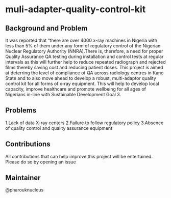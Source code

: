 # muli-adapter-quality-control-kit
## Background and Problem
 It was reported that “there are over 4000 x-ray machines in Nigeria with less than 5% of them under any form of regulatory control of the Nigerian Nuclear Regulatory Authority (NNRA).There is, therefore, a need for proper Quality Assurance QA testing during installation and control tests at regular intervals as this will further help to reduce repeated radiograph and rejected films thereby saving cost and reducing patient doses. This project is aimed at deterring the level of compliance of QA across radiology centres in Kano State and to also move ahead to develop a robust, multi-adaptor quality control kit for all forms of x-ray equipment. This will help to develop local capacity, improve healthcare and promote wellbeing for all ages of Nigerians in-line with Sustainable Development Goal 3.
## Problems
1.Lack of data X-ray centers 
2.Failure to follow regulatory policy
3.Absence of quality control and quality assurance equipment

## Contributions

All contributions that can help improve this project will be entertained. Please do so by opening an issue

## Maintainer
@pharouknucleus

